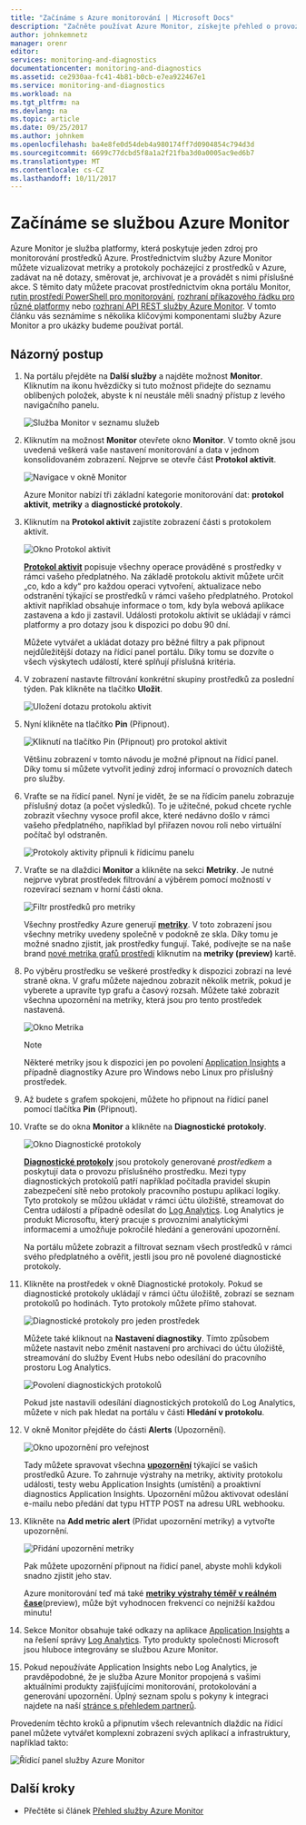 ```yaml
---
title: "Začínáme s Azure monitorování | Microsoft Docs"
description: "Začněte používat Azure Monitor, získejte přehled o provozu svých prostředků a provádějte akce podle dat."
author: johnkemnetz
manager: orenr
editor: 
services: monitoring-and-diagnostics
documentationcenter: monitoring-and-diagnostics
ms.assetid: ce2930aa-fc41-4b81-b0cb-e7ea922467e1
ms.service: monitoring-and-diagnostics
ms.workload: na
ms.tgt_pltfrm: na
ms.devlang: na
ms.topic: article
ms.date: 09/25/2017
ms.author: johnkem
ms.openlocfilehash: ba4e8fe0d54deb4a980174ff7d0904854c794d3d
ms.sourcegitcommit: 6699c77dcbd5f8a1a2f21fba3d0a0005ac9ed6b7
ms.translationtype: MT
ms.contentlocale: cs-CZ
ms.lasthandoff: 10/11/2017
---
```

# <a name="get-started-with-azure-monitor"></a>Začínáme se službou Azure Monitor
Azure Monitor je služba platformy, která poskytuje jeden zdroj pro monitorování prostředků Azure. Prostřednictvím služby Azure Monitor můžete vizualizovat metriky a protokoly pocházející z prostředků v Azure, zadávat na ně dotazy, směrovat je, archivovat je a provádět s nimi příslušné akce. S těmito daty můžete pracovat prostřednictvím okna portálu Monitor, [rutin prostředí PowerShell pro monitorování](insights-powershell-samples.md), [rozhraní příkazového řádku pro různé platformy](insights-cli-samples.md) nebo [rozhraní API REST služby Azure Monitor](https://msdn.microsoft.com/library/dn931943.aspx). V tomto článku vás seznámíme s několika klíčovými komponentami služby Azure Monitor a pro ukázky budeme používat portál.

## <a name="walkthrough"></a>Názorný postup
1. Na portálu přejděte na **Další služby** a najděte možnost **Monitor**. Kliknutím na ikonu hvězdičky si tuto možnost přidejte do seznamu oblíbených položek, abyste k ní neustále měli snadný přístup z levého navigačního panelu.

    ![Služba Monitor v seznamu služeb](./media/monitoring-get-started/monitor-more-services.png)
2. Kliknutím na možnost **Monitor** otevřete okno **Monitor**. V tomto okně jsou uvedená veškerá vaše nastavení monitorování a data v jednom konsolidovaném zobrazení. Nejprve se otevře část **Protokol aktivit**.

    ![Navigace v okně Monitor](./media/monitoring-get-started/monitor-blade-nav.png)

    Azure Monitor nabízí tři základní kategorie monitorování dat: **protokol aktivit**, **metriky** a **diagnostické protokoly**.
3. Kliknutím na **Protokol aktivit** zajistíte zobrazení části s protokolem aktivit.

    ![Okno Protokol aktivit](./media/monitoring-get-started/monitor-act-log-blade.png)

    [**Protokol aktivit**](monitoring-overview-activity-logs.md) popisuje všechny operace prováděné s prostředky v rámci vašeho předplatného. Na základě protokolu aktivit můžete určit „co, kdo a kdy“ pro každou operaci vytvoření, aktualizace nebo odstranění týkající se prostředků v rámci vašeho předplatného. Protokol aktivit například obsahuje informace o tom, kdy byla webová aplikace zastavena a kdo ji zastavil. Události protokolu aktivit se ukládají v rámci platformy a pro dotazy jsou k dispozici po dobu 90 dní.

    Můžete vytvářet a ukládat dotazy pro běžné filtry a pak připnout nejdůležitější dotazy na řídicí panel portálu. Díky tomu se dozvíte o všech výskytech událostí, které splňují příslušná kritéria.
4. V zobrazení nastavte filtrování konkrétní skupiny prostředků za poslední týden. Pak klikněte na tlačítko **Uložit**.

    ![Uložení dotazu protokolu aktivit](./media/monitoring-get-started/monitor-act-log-save.png)
5. Nyní klikněte na tlačítko **Pin** (Připnout).

    ![Kliknutí na tlačítko Pin (Připnout) pro protokol aktivit](./media/monitoring-get-started/monitor-act-log-pin.png)

    Většinu zobrazení v tomto návodu je možné připnout na řídicí panel. Díky tomu si můžete vytvořit jediný zdroj informací o provozních datech pro služby.
6. Vraťte se na řídicí panel. Nyní je vidět, že se na řídicím panelu zobrazuje příslušný dotaz (a počet výsledků). To je užitečné, pokud chcete rychle zobrazit všechny vysoce profil akce, které nedávno došlo v rámci vašeho předplatného, například byl přiřazen novou roli nebo virtuální počítač byl odstraněn.

    ![Protokoly aktivity připnuli k řídicímu panelu](./media/monitoring-get-started/monitor-act-log-db.png)
7. Vraťte se na dlaždici **Monitor** a klikněte na sekci **Metriky**. Je nutné nejprve vybrat prostředek filtrování a výběrem pomocí možností v rozevírací seznam v horní části okna.

    ![Filtr prostředků pro metriky](./media/monitoring-get-started/monitor-met-filter.png)

    Všechny prostředky Azure generují [**metriky**](monitoring-overview-metrics.md). V toto zobrazení jsou všechny metriky uvedeny společně v podokně ze skla. Díky tomu je možné snadno zjistit, jak prostředky fungují. Také, podívejte se na naše brand [nové metrika grafů prostředí](https://aka.ms/azuremonitor/new-metrics-charts) kliknutím na **metriky (preview)** kartě.
8. Po výběru prostředku se veškeré prostředky k dispozici zobrazí na levé straně okna. V grafu můžete najednou zobrazit několik metrik, pokud je vyberete a upravíte typ grafu a časový rozsah. Můžete také zobrazit všechna upozornění na metriky, která jsou pro tento prostředek nastavená.

    ![Okno Metrika](./media/monitoring-get-started/monitor-metric-blade.png)

   > [!NOTE]
   > Některé metriky jsou k dispozici jen po povolení [Application Insights](../application-insights/app-insights-overview.md) a případně diagnostiky Azure pro Windows nebo Linux pro příslušný prostředek.
   >
   >
9. Až budete s grafem spokojeni, můžete ho připnout na řídicí panel pomocí tlačítka **Pin** (Připnout).
10. Vraťte se do okna **Monitor** a klikněte na **Diagnostické protokoly**.

    ![Okno Diagnostické protokoly](./media/monitoring-get-started/monitor-diaglogs-blade.png)

    [**Diagnostické protokoly**](monitoring-overview-of-diagnostic-logs.md) jsou protokoly generované *prostředkem* a poskytují data o provozu příslušného prostředku. Mezi typy diagnostických protokolů patří například počítadla pravidel skupin zabezpečení sítě nebo protokoly pracovního postupu aplikací logiky. Tyto protokoly se můžou ukládat v rámci účtu úložiště, streamovat do Centra událostí a případně odesílat do [Log Analytics](../log-analytics/log-analytics-overview.md). Log Analytics je produkt Microsoftu, který pracuje s provozními analytickými informacemi a umožňuje pokročilé hledání a generování upozornění.

    Na portálu můžete zobrazit a filtrovat seznam všech prostředků v rámci svého předplatného a ověřit, jestli jsou pro ně povolené diagnostické protokoly.
11. Klikněte na prostředek v okně Diagnostické protokoly. Pokud se diagnostické protokoly ukládají v rámci účtu úložiště, zobrazí se seznam protokolů po hodinách. Tyto protokoly můžete přímo stahovat.

    ![Diagnostické protokoly pro jeden prostředek](./media/monitoring-get-started/monitor-diaglogs-detail.png)

    Můžete také kliknout na **Nastavení diagnostiky**. Tímto způsobem můžete nastavit nebo změnit nastavení pro archivaci do účtu úložiště, streamování do služby Event Hubs nebo odesílání do pracovního prostoru Log Analytics.

    ![Povolení diagnostických protokolů](./media/monitoring-get-started/monitor-diaglogs-enable.png)

    Pokud jste nastavili odesílání diagnostických protokolů do Log Analytics, můžete v nich pak hledat na portálu v části **Hledání v protokolu**.
12. V okně Monitor přejděte do části **Alerts** (Upozornění).

    ![Okno upozornění pro veřejnost](./media/monitoring-get-started/monitor-alerts-nopp.png)

    Tady můžete spravovat všechna [**upozornění**](monitoring-overview-alerts.md) týkající se vašich prostředků Azure. To zahrnuje výstrahy na metriky, aktivity protokolu události, testy webu Application Insights (umístění) a proaktivní diagnostics Application Insights. Upozornění můžou aktivovat odeslání e-mailu nebo předání dat typu HTTP POST na adresu URL webhooku.
13. Klikněte na **Add metric alert** (Přidat upozornění metriky) a vytvořte upozornění.

    ![Přidání upozornění metriky](./media/monitoring-get-started/monitor-alerts-add.png)

    Pak můžete upozornění připnout na řídicí panel, abyste mohli kdykoli snadno zjistit jeho stav.

    Azure monitorování teď má také [ **metriky výstrahy téměř v reálném čase**](https://aka.ms/azuremonitor/near-real-time-alerts)(preview), může být vyhodnocen frekvencí co nejnižší každou minutu!
    
14. Sekce Monitor obsahuje také odkazy na aplikace [Application Insights](../application-insights/app-insights-overview.md) a na řešení správy [Log Analytics](../log-analytics/log-analytics-overview.md). Tyto produkty společnosti Microsoft jsou hluboce integrovány se službou Azure Monitor.
15. Pokud nepoužíváte Application Insights nebo Log Analytics, je pravděpodobné, že je služba Azure Monitor propojená s vašimi aktuálními produkty zajišťujícími monitorování, protokolování a generování upozornění. Úplný seznam spolu s pokyny k integraci najdete na naší [stránce s přehledem partnerů](monitoring-partners.md).

Provedením těchto kroků a připnutím všech relevantních dlaždic na řídicí panel můžete vytvářet komplexní zobrazení svých aplikací a infrastruktury, například takto:

![Řídicí panel služby Azure Monitor](./media/monitoring-get-started/monitor-final-dash.png)

## <a name="next-steps"></a>Další kroky
* Přečtěte si článek [Přehled služby Azure Monitor](monitoring-overview.md)
